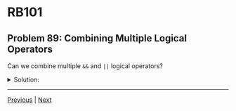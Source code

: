 # RB101
## Problem 89: Combining Multiple Logical Operators

Can we combine multiple `&&` and `||` logical operators?

<details>
<summary>Solution:</summary>

Yes, you can combine multiple `&&` and `||` logical operators in a single expression.

**Important:** `&&` has higher precedence than `||`, so `&&` operations are evaluated first unless you use parentheses.

**Remember CEAO (Comparison, Equality, And, Or):**
- **C**omparison (`>`, `<`, `>=`, `<=`)
- **E**quality (`==`, `!=`)
- **A**nd (`&&`)
- **O**r (`||`)

Examples:
```ruby
# Multiple && operators:
result = true && true && false  # => false
result = 1 && 2 && 3           # => 3 (returns last value if all truthy)

# Multiple || operators:
result = false || nil || true  # => true (returns first truthy)
result = nil || false || "hi"  # => "hi"

# Combining && and ||:
result = true && false || true   # => true
# Evaluated as: (true && false) || true
# => false || true
# => true

result = true || false && false  # => true
# Evaluated as: true || (false && false)
# => true (short-circuits before evaluating &&)

# Using parentheses for clarity:
result = (true || false) && false  # => false
result = true || (false && false)  # => true
```

**Practical example:**
```ruby
if (age >= 18 && has_license) || is_supervised
  puts "Can drive"
end

# Precedence evaluation:
# 1. age >= 18 (comparison)
# 2. age >= 18 && has_license (and)
# 3. (result) || is_supervised (or)
```

**Complex expressions:**
```ruby
# Without parentheses - relies on precedence
if user.active? && user.verified? || user.admin? && user.premium?
  # Evaluated as:
  # (user.active? && user.verified?) || (user.admin? && user.premium?)
end

# With explicit parentheses - clearer intent
if (user.active? && user.verified?) || (user.admin? && user.premium?)
  # Same result but more readable
end
```

**CEAO in action:**
```ruby
result = x > 5 || y == 10 && z < 20
# Order of evaluation:
# 1. x > 5 (Comparison)
# 2. y == 10 (Equality)
# 3. z < 20 (Comparison)
# 4. y == 10 && z < 20 (And)
# 5. x > 5 || (result from step 4) (Or)
```

</details>

---

[Previous](88.md) | [Next](90.md)

